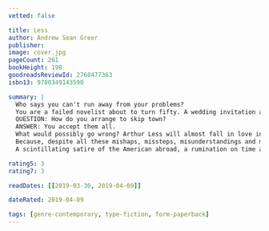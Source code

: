 ```yaml
---
vetted: false

title: Less
author: Andrew Sean Greer
publisher: 
image: cover.jpg
pageCount: 261
bookHeight: 198
goodreadsReviewId: 2768477363
isbn13: 9780349143590

summary: |
  Who says you can't run away from your problems?
  You are a failed novelist about to turn fifty. A wedding invitation arrives in the mail: your boyfriend of the past nine years is engaged to someone else. You can't say yes--it would be too awkward--and you can't say no--it would look like defeat. On your desk are a series of invitations to half-baked literary events around the world.
  QUESTION: How do you arrange to skip town?
  ANSWER: You accept them all.
  What would possibly go wrong? Arthur Less will almost fall in love in Paris, almost fall to his death in Berlin, barely escape to a Moroccan ski chalet from a Saharan sandstorm, accidentally book himself as the (only) writer-in-residence at a Christian Retreat Center in Southern India, and encounter, on a desert island in the Arabian Sea, the last person on Earth he wants to face. Somewhere in there: he will turn fifty. Through it all, there is his first love. And there is his last.
  Because, despite all these mishaps, missteps, misunderstandings and mistakes, LESS is, above all, a love story.
  A scintillating satire of the American abroad, a rumination on time and the human heart, a bittersweet romance of chances lost, by an author The New York Times has hailed as "inspired, lyrical," "elegiac," "ingenious," as well as "too sappy by half," LESS shows a writer at the peak of his talents raising the curtain on our shared human comedy.

rating5: 3
rating7: 3

readDates: [[2019-03-30, 2019-04-09]]

dateRated: 2019-04-09

tags: [genre-contemporary, type-fiction, form-paperback]
---
```

